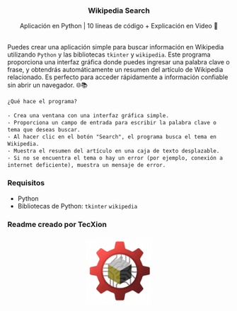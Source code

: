  <h3 align="center">Wikipedia Search</h3>

  <p align="center">
    Aplicación en Python | 10 líneas de código + Explicación en Video 🧭
    <br>
    <br />
  </p>
</p>

Puedes crear una aplicación simple para buscar información en Wikipedia utilizando `Python` y las bibliotecas `tkinter` y `wikipedia`. Este programa proporciona una interfaz gráfica donde puedes ingresar una palabra clave o frase, y obtendrás automáticamente un resumen del artículo de Wikipedia relacionado. Es perfecto para acceder rápidamente a información confiable sin abrir un navegador. 🌐📚

```
¿Qué hace el programa?

- Crea una ventana con una interfaz gráfica simple.
- Proporciona un campo de entrada para escribir la palabra clave o tema que deseas buscar.
- Al hacer clic en el botón "Search", el programa busca el tema en Wikipedia.
- Muestra el resumen del artículo en una caja de texto desplazable.
- Si no se encuentra el tema o hay un error (por ejemplo, conexión a internet deficiente), muestra un mensaje de error.
```

### Requisitos

* Python
* Bibliotecas de Python: `tkinter` `wikipedia`

### Readme creado por TecXion

<h3 align="center"><img src="https://github.com/tecxion/TecXion/blob/main/Media/TECXARTgif2.gif"></h3>
